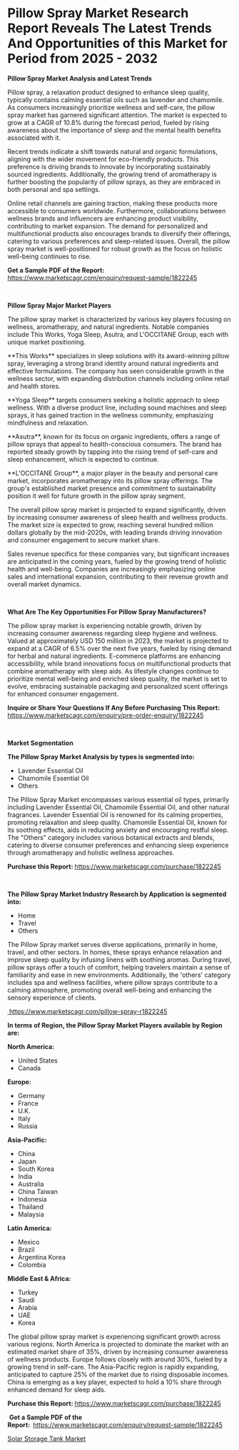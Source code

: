 <p><h1>Pillow Spray Market Research Report Reveals The Latest Trends And Opportunities of this Market for Period from 2025 - 2032</h1></p><p><strong>Pillow Spray Market Analysis and Latest Trends</strong></p>
<p><p>Pillow spray, a relaxation product designed to enhance sleep quality, typically contains calming essential oils such as lavender and chamomile. As consumers increasingly prioritize wellness and self-care, the pillow spray market has garnered significant attention. The market is expected to grow at a CAGR of 10.8% during the forecast period, fueled by rising awareness about the importance of sleep and the mental health benefits associated with it.</p><p>Recent trends indicate a shift towards natural and organic formulations, aligning with the wider movement for eco-friendly products. This preference is driving brands to innovate by incorporating sustainably sourced ingredients. Additionally, the growing trend of aromatherapy is further boosting the popularity of pillow sprays, as they are embraced in both personal and spa settings. </p><p>Online retail channels are gaining traction, making these products more accessible to consumers worldwide. Furthermore, collaborations between wellness brands and influencers are enhancing product visibility, contributing to market expansion. The demand for personalized and multifunctional products also encourages brands to diversify their offerings, catering to various preferences and sleep-related issues. Overall, the pillow spray market is well-positioned for robust growth as the focus on holistic well-being continues to rise.</p></p>
<p><strong>Get a Sample PDF of the Report:&nbsp;</strong> <a href="https://www.marketscagr.com/enquiry/request-sample/1822245?utm_campaign=2799&utm_medium=2&utm_source=Github&utm_content=ia&utm_term=04042025&utm_id=pillow-spray">https://www.marketscagr.com/enquiry/request-sample/1822245</a></p>
<p>&nbsp;</p>
<p><strong>Pillow Spray Major Market Players</strong></p>
<p><p>The pillow spray market is characterized by various key players focusing on wellness, aromatherapy, and natural ingredients. Notable companies include This Works, Yoga Sleep, Asutra, and L'OCCITANE Group, each with unique market positioning.</p><p>**This Works** specializes in sleep solutions with its award-winning pillow spray, leveraging a strong brand identity around natural ingredients and effective formulations. The company has seen considerable growth in the wellness sector, with expanding distribution channels including online retail and health stores.</p><p>**Yoga Sleep** targets consumers seeking a holistic approach to sleep wellness. With a diverse product line, including sound machines and sleep sprays, it has gained traction in the wellness community, emphasizing mindfulness and relaxation.</p><p>**Asutra**, known for its focus on organic ingredients, offers a range of pillow sprays that appeal to health-conscious consumers. The brand has reported steady growth by tapping into the rising trend of self-care and sleep enhancement, which is expected to continue.</p><p>**L'OCCITANE Group**, a major player in the beauty and personal care market, incorporates aromatherapy into its pillow spray offerings. The group's established market presence and commitment to sustainability position it well for future growth in the pillow spray segment.</p><p>The overall pillow spray market is projected to expand significantly, driven by increasing consumer awareness of sleep health and wellness products. The market size is expected to grow, reaching several hundred million dollars globally by the mid-2020s, with leading brands driving innovation and consumer engagement to secure market share.</p><p>Sales revenue specifics for these companies vary, but significant increases are anticipated in the coming years, fueled by the growing trend of holistic health and well-being. Companies are increasingly emphasizing online sales and international expansion, contributing to their revenue growth and overall market dynamics.</p></p>
<p>&nbsp;</p>
<p><strong>What Are The Key Opportunities For Pillow Spray Manufacturers?</strong></p>
<p><p>The pillow spray market is experiencing notable growth, driven by increasing consumer awareness regarding sleep hygiene and wellness. Valued at approximately USD 150 million in 2023, the market is projected to expand at a CAGR of 6.5% over the next five years, fueled by rising demand for herbal and natural ingredients. E-commerce platforms are enhancing accessibility, while brand innovations focus on multifunctional products that combine aromatherapy with sleep aids. As lifestyle changes continue to prioritize mental well-being and enriched sleep quality, the market is set to evolve, embracing sustainable packaging and personalized scent offerings for enhanced consumer engagement.</p></p>
<p><strong>Inquire or Share Your Questions If Any Before Purchasing This Report:</strong> <a href="https://www.marketscagr.com/enquiry/pre-order-enquiry/1822245?utm_campaign=2799&utm_medium=2&utm_source=Github&utm_content=ia&utm_term=04042025&utm_id=pillow-spray">https://www.marketscagr.com/enquiry/pre-order-enquiry/1822245</a></p>
<p>&nbsp;</p>
<p><strong>Market Segmentation</strong></p>
<p><strong>The Pillow Spray Market Analysis by types is segmented into:</strong></p>
<p><ul><li>Lavender Essential Oil</li><li>Chamomile Essential Oil</li><li>Others</li></ul></p>
<p><p>The Pillow Spray Market encompasses various essential oil types, primarily including Lavender Essential Oil, Chamomile Essential Oil, and other natural fragrances. Lavender Essential Oil is renowned for its calming properties, promoting relaxation and sleep quality. Chamomile Essential Oil, known for its soothing effects, aids in reducing anxiety and encouraging restful sleep. The "Others" category includes various botanical extracts and blends, catering to diverse consumer preferences and enhancing sleep experience through aromatherapy and holistic wellness approaches.</p></p>
<p><strong>Purchase this Report:&nbsp;</strong><a href="https://www.marketscagr.com/purchase/1822245?utm_campaign=2799&utm_medium=2&utm_source=Github&utm_content=ia&utm_term=04042025&utm_id=pillow-spray">https://www.marketscagr.com/purchase/1822245</a></p>
<p>&nbsp;</p>
<p><strong>The Pillow Spray Market Industry Research by Application is segmented into:</strong></p>
<p><ul><li>Home</li><li>Travel</li><li>Others</li></ul></p>
<p><p>The Pillow Spray market serves diverse applications, primarily in home, travel, and other sectors. In homes, these sprays enhance relaxation and improve sleep quality by infusing linens with soothing aromas. During travel, pillow sprays offer a touch of comfort, helping travelers maintain a sense of familiarity and ease in new environments. Additionally, the 'others' category includes spa and wellness facilities, where pillow sprays contribute to a calming atmosphere, promoting overall well-being and enhancing the sensory experience of clients.</p></p>
<p><a href="https://www.marketscagr.com/pillow-spray-r1822245?utm_campaign=2799&utm_medium=2&utm_source=Github&utm_content=ia&utm_term=04042025&utm_id=pillow-spray">&nbsp;https://www.marketscagr.com/pillow-spray-r1822245</a></p>
<p><strong>In terms of Region, the Pillow Spray Market Players available by Region are:</strong></p>
<p>
    <p> <strong> North America: </strong>
        <ul>
            <li>United States</li>
            <li>Canada</li>
        </ul>
        </p> 
    <p> <strong> Europe: </strong>
        <ul>
            <li>Germany</li>
            <li>France</li>
            <li>U.K.</li>
            <li>Italy</li>
            <li>Russia</li>
        </ul>
        </p> 
    <p> <strong> Asia-Pacific: </strong>
        <ul>
            <li>China</li>
            <li>Japan</li>
            <li>South Korea</li>
            <li>India</li>
            <li>Australia</li>
            <li>China Taiwan</li>
            <li>Indonesia</li>
            <li>Thailand</li>
            <li>Malaysia</li>
        </ul>
        </p> 
    <p> <strong> Latin America: </strong>
        <ul>
            <li>Mexico</li>
            <li>Brazil</li>
            <li>Argentina Korea</li>
            <li>Colombia</li>
        </ul>
        </p> 
    <p> <strong> Middle East & Africa: </strong>
        <ul>
            <li>Turkey</li>
            <li>Saudi</li>
            <li>Arabia</li>
            <li>UAE</li>
            <li>Korea</li>
        </ul>
    </p>
    </p>
<p><p>The global pillow spray market is experiencing significant growth across various regions. North America is projected to dominate the market with an estimated market share of 35%, driven by increasing consumer awareness of wellness products. Europe follows closely with around 30%, fueled by a growing trend in self-care. The Asia-Pacific region is rapidly expanding, anticipated to capture 25% of the market due to rising disposable incomes. China is emerging as a key player, expected to hold a 10% share through enhanced demand for sleep aids.</p></p>
<p><strong>Purchase this Report: </strong><a href="https://www.marketscagr.com/purchase/1822245?utm_campaign=2799&utm_medium=2&utm_source=Github&utm_content=ia&utm_term=04042025&utm_id=pillow-spray">https://www.marketscagr.com/purchase/1822245</a></p>
<p>&nbsp;<strong>Get a Sample PDF of the Report:&nbsp;&nbsp;</strong><a href="https://www.marketscagr.com/enquiry/request-sample/1822245?utm_campaign=2799&utm_medium=2&utm_source=Github&utm_content=ia&utm_term=04042025&utm_id=pillow-spray">https://www.marketscagr.com/enquiry/request-sample/1822245</a></p>
<p><strong></strong></p>
<p><p><a href="https://github.com/benhaeneye/Market-Research-Report-List-1/blob/main/solar-storage-tank-market.md?utm_campaign=2799&utm_medium=2&utm_source=Github&utm_content=ia&utm_term=04042025&utm_id=pillow-spray">Solar Storage Tank Market</a></p></p>